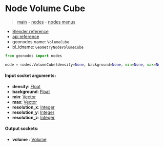 # Node Volume Cube

> [main](../structure.md) - [nodes](nodes.md) - [nodes menus](nodes_menus.md)

- [Blender reference](https://docs.blender.org/manual/en/latest/modeling/geometry_nodes/volume/volume_cube.html)
- [api reference](https://docs.blender.org/api/current/bpy.types.GeometryNodeVolumeCube.html)
- geonodes name: `VolumeCube`
- bl_idname: `GeometryNodeVolumeCube`

```python
from geonodes import nodes

node = nodes.VolumeCube(density=None, background=None, min=None, max=None, resolution_x=None, resolution_y=None, resolution_z=None)
```

#### Input socket arguments:

- **density**: [Float](Float.md)
- **background**: [Float](Float.md)
- **min**: [Vector](Vector.md)
- **max**: [Vector](Vector.md)
- **resolution_x**: [Integer](Integer.md)
- **resolution_y**: [Integer](Integer.md)
- **resolution_z**: [Integer](Integer.md)

#### Output sockets:

- **volume** : [Volume](Volume.md)


